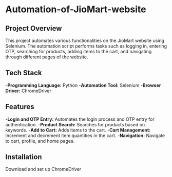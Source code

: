 # Automation-of-JioMart-website

## Project Overview
This project automates various functionalities on the JioMart website using Selenium. The automation script performs tasks such as logging in, entering OTP, searching for products, adding items to the cart, and navigating through different pages of the website.

## Tech Stack
-**Programming Language:** Python
-**Automation Tool:** Selenium
-**Browser Driver:** ChromeDriver

## Features
-**Login and OTP Entry:** Automates the login process and OTP entry for authentication.
-**Product Search:** Searches for products based on keywords.
-**Add to Cart:** Adds items to the cart.
-**Cart Management:** Increment and decrement item quantities in the cart.
-**Navigation:** Navigate to cart, profile, and home pages.

## Installation
Download and set up ChromeDriver

